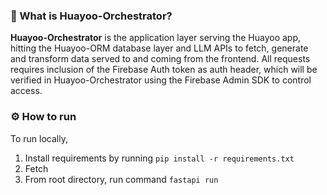### :page_facing_up: What is Huayoo-Orchestrator?
**Huayoo-Orchestrator** is the application layer serving the Huayoo app, hitting the Huayoo-ORM database layer and LLM APIs to fetch, generate and transform data served to and coming from the frontend. All requests requires inclusion of the Firebase Auth token as auth header, which will be verified in Huayoo-Orchestrator using the Firebase Admin SDK to control access.

### :gear: How to run
To run locally, 
1. Install requirements by running `pip install -r requirements.txt`
2. Fetch 
3. From root directory, run command `fastapi run `